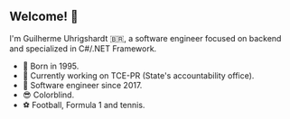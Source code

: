 ## Welcome! 👋

<!--
**GuilhermeUhrigshardt/GuilhermeUhrigshardt** is a ✨ _special_ ✨ repository because its `README.md` (this file) appears on your GitHub profile.
-->
I'm Guilherme Uhrigshardt 🇧🇷, a software engineer focused on backend and specialized in C#/.NET Framework.

- 👶 Born in 1995.
- 🏢 Currently working on TCE-PR (State's accountability office).
- 📆 Software engineer since 2017.
- 😎 Colorblind.
- ⚽ Football, Formula 1 and tennis.
